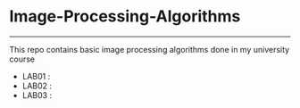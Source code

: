 # Image-Processing-Algorithms
---
This repo contains basic image processing algorithms done in my university course


* LAB01 :
* LAB02 :
* LAB03 :
